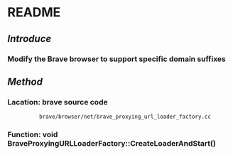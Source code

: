 # README
## *Introduce*
### Modify the Brave browser to support specific domain suffixes
## *Method*
### Lacation: brave source code 
              brave/browser/net/brave_proxying_url_loader_factory.cc
### Function: void BraveProxyingURLLoaderFactory::CreateLoaderAndStart()